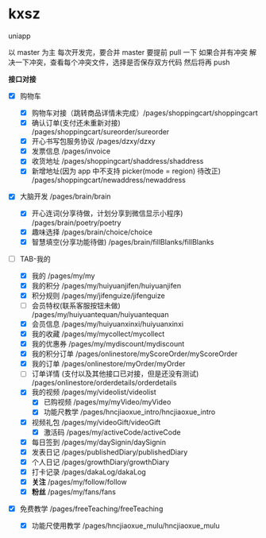 # kxsz

uniapp

以 master 为主
每次开发完，要合并 master 要提前 pull 一下
如果合并有冲突
解决一下冲突，查看每个冲突文件，选择是否保存双方代码
然后将再 push

**接口对接**

- [x] 购物车

  - [x] 购物车对接（跳转商品详情未完成）/pages/shoppingcart/shoppingcart
  - [x] 确认订单(支付还未重新对接) /pages/shoppingcart/sureorder/sureorder
  - [x] 开心书写包服务协议 /pages/dzxy/dzxy
  - [x] 发票信息 /pages/invoice
  - [x] 收货地址 /pages/shoppingcart/shaddress/shaddress
  - [x] 新增地址(因为 app 中不支持 picker(mode = region) 待改正) /pages/shoppingcart/newaddress/newaddress

- [x] 大脑开发 /pages/brain/brain

  - [x] 开心连词(分享待做，计划分享到微信显示小程序) /pages/brain/poetry/poetry
  - [x] 趣味选择 /pages/brain/choice/choice
  - [x] 智慧填空(分享功能待做) /pages/brain/fillBlanks/fillBlanks

- [ ] TAB-我的

  - [x] 我的 /pages/my/my
  - [x] 我的积分 /pages/my/huiyuanjifen/huiyuanjifen
  - [x] 积分规则 /pages/my/jifenguize/jifenguize
  - [ ] 会员特权(联系客服按钮未做) /pages/my/huiyuantequan/huiyuantequan
  - [x] 会员信息 /pages/my/huiyuanxinxi/huiyuanxinxi
  - [x] 我的收藏 /pages/my/mycollect/mycollect
  - [x] 我的优惠券 /pages/my/mydiscount/mydiscount
  - [x] 我的积分订单 /pages/onlinestore/myScoreOrder/myScoreOrder
  - [x] 我的订单 /pages/onlinestore/myOrder/myOrder
  - [ ] 订单详情 (支付以及其他接口已对接，但是还没有测试) /pages/onlinestore/orderdetails/orderdetails
  - [x] 我的视频 /pages/my/videolist/videolist
    - [x] 已购视频 /pages/my/myVideo/myVideo
    - [x] 功能尺教学 /pages/hncjiaoxue_intro/hncjiaoxue_intro
  - [x] 视频礼包 /pages/my/videoGift/videoGift
    - [x] 激活码 /pages/my/activeCode/activeCode
  - [x] 每日签到 /pages/my/daySignin/daySignin
  - [x] 发表日记 /pages/publishedDiary/publishedDiary
  - [x] 个人日记 /pages/growthDiary/growthDiary
  - [x] 打卡记录 /pages/dakaLog/dakaLog
  - [x] **关注** /pages/my/follow/follow
  - [x] **粉丝** /pages/my/fans/fans

- [x] 免费教学 /pages/freeTeaching/freeTeaching
  - [x] 功能尺使用教学 /pages/hncjiaoxue_mulu/hncjiaoxue_mulu

